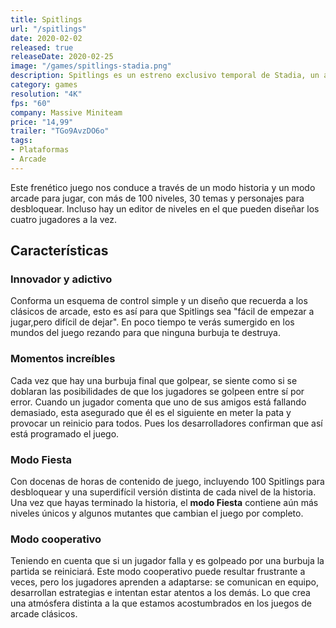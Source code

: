 ```yaml
---
title: Spitlings
url: "/spitlings"
date: 2020-02-02
released: true
releaseDate: 2020-02-25
image: "/games/spitlings-stadia.png"
description: Spitlings es un estreno exclusivo temporal de Stadia, un arcade de plataformas basado en los clásicos pero con un diseño increíblemente moderno. En él nos pondremos a los mandos de un Spitling, unas entrañables criaturas con dientes que usan para saltar y escupen para hacer desaparecer todas la burbujas de cada nivel. Podremos formar equipo con hasta 3 compañeros promoviendo así una mezcla de rivalidad y compañerismo ya que si uno falla todos deben comenzar el nivel juntos, generando una gran cantidad de risas y diversión entre todos.\nSin duda, uno de los juegos más divertidos del catálogo Stadia en gran parte gracias a la opción multijugador.
category: games
resolution: "4K"
fps: "60"
company: Massive Miniteam
price: "14,99"
trailer: "TGo9AvzDO6o"
tags:
- Plataformas
- Arcade
---
```

Este frenético juego nos conduce a través de un modo historia y un modo arcade para jugar, con más de 100 niveles, 30 temas y personajes para desbloquear. Incluso hay un editor de niveles en el que pueden diseñar los cuatro jugadores a la vez.

## Características

### Innovador y adictivo

Conforma un esquema de control simple y un diseño que recuerda a los clásicos de arcade, esto es así para que Spitlings sea "fácil de empezar a jugar,pero difícil de dejar". En poco tiempo te verás sumergido en los mundos del juego rezando para que ninguna burbuja te destruya.

### Momentos increíbles

Cada vez que hay una burbuja final que golpear, se siente como si se doblaran las posibilidades de que los jugadores se golpeen entre sí por error.
Cuando un jugador comenta que uno de sus amigos está fallando demasiado, esta asegurado que él es el siguiente en meter la pata y provocar un reinicio para todos. Pues los desarrolladores confirman que así está programado el juego.

### Modo Fiesta

Con docenas de horas de contenido de juego, incluyendo 100 Spitlings para desbloquear y una superdifícil versión distinta de cada nivel de la historia. Una vez que hayas terminado la historia, el **modo Fiesta** contiene aún más niveles únicos y algunos mutantes que cambian el juego por completo.

### Modo cooperativo

Teniendo en cuenta que si un jugador falla y es golpeado por una burbuja la partida se reiniciará. Este modo cooperativo puede resultar frustrante a veces, pero los jugadores aprenden a adaptarse: se comunican en equipo, desarrollan estrategias e intentan estar atentos a los demás. Lo que crea una atmósfera distinta a la que estamos acostumbrados en los juegos de arcade clásicos. 
